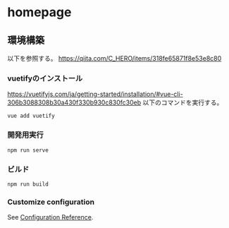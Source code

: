 # homepage

## 環境構築
以下を参照する。
https://qiita.com/C_HERO/items/318fe65871f8e53e8c80
### vuetifyのインストール
https://vuetifyjs.com/ja/getting-started/installation/#vue-cli-306b3088308b30a430f330b930c830fc30eb
以下のコマンドを実行する。
```
vue add vuetify
```

### 開発用実行
```
npm run serve
```

### ビルド
```
npm run build
```

### Customize configuration
See [Configuration Reference](https://cli.vuejs.org/config/).
